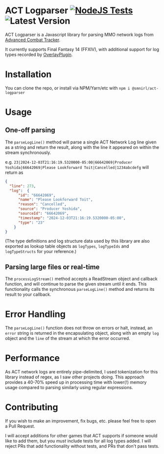 # ACT Logparser [![NodeJS Tests](https://github.com/SMNIRL/ACT-Logparser/actions/workflows/node.js.yml/badge.svg)](https://github.com/SMNIRL/ACT-Logparser/actions/workflows/node.js.yml) ![Latest Version](https://img.shields.io/github/package-json/v/SMNIRL/ACT-Logparser)
ACT Logparser is a Javascript library for parsing MMO network logs from [Advanced Combat Tracker](https://advancedcombattracker.com/).

It currently supports Final Fantasy 14 (FFXIV), with additional support for log types recorded by [OverlayPlugin](https://github.com/OverlayPlugin).
# Installation

You can clone the repo, or install via NPM/Yarn/etc with `npm i @smnirl/act-logparser`

# Usage

## One-off parsing

The `parseLogLine()` method will parse a single ACT Network Log line given as a string and return the result, along
with the line it appeared on within the stream synchronously.

e.g.
`23|2024-12-03T21:16:19.5320000-05:00|66642069|Producer Yoshida|66642069|Please Lookforward Toit|Cancelled|1234abcdefg`
will return as
```json
{
  "line": 273,
  "log":  {
      "id": "66642069",
      "name": "Please Lookforward Toit",
      "reason": "Cancelled",
      "source": "Producer Yoshida",
      "sourceId": "66642069",
      "timestamp": "2024-12-03T21:16:19.5320000-05:00",
      "type": "23"
    }
}
```

(The type definitions and log structure data used by this library are also exported as lookup table objects as 
`logTypes`, `logTypeIds` and `logTypeStructs` for your reference.)

## Parsing large files or real-time

The `processLogStream()` method accepts a ReadStream object and callback function, and will continue to
parse the given stream until it ends. This functionality calls the synchronous `parseLogLine()` method and returns its
result to your callback.

# Error Handling
The `parseLogLine()` function does not throw on errors or halt, instead, an `error` string is returned in the 
encapsulating object, along with an empty `log` object and the `line` of the stream at which the error occurred.

# Performance
As ACT network logs are entirely pipe-delimited, I used tokenization for this library instead of regex, as I saw other projects
doing. This approach provides a 40-70% speed up in processing time with lower(!) memory usage compared to parsing similarly
using regular expressions.

# Contributing
If you wish to make an improvement, fix bugs, etc. please feel free to open a Pull Request.

I will accept additions for other games that ACT supports if someone would like to add them, but you *must* include tests
for all log types added. I will reject PRs that add functionality without tests, and PRs that don't pass tests.
